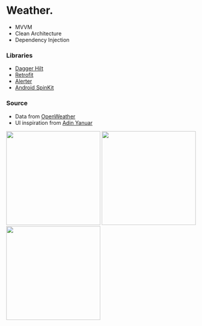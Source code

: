 # Weather.

- MVVM
- Clean Architecture
- Dependency Injection

### Libraries
- [Dagger Hilt](https://dagger.dev/hilt/)
- [Retrofit](https://square.github.io/retrofit/)
- [Alerter](https://github.com/Tapadoo/Alerter)
- [Android SpinKit](https://github.com/ybq/Android-SpinKit)


### Source
- Data from [OpenWeather](https://openweathermap.org)
- UI inspiration from [Adin Yanuar](https://dribbble.com/shots/15292603-Weather-Conceptual-App-Design)


<p float="left">
  <img src="https://user-images.githubusercontent.com/38664123/147770976-ae70e870-9366-4d98-a39e-2540f3be0589.jpg" width="250">
  <img src="https://user-images.githubusercontent.com/38664123/147770970-d0926112-2107-4c89-8acc-745f2a3a6dcf.jpg" width="250">
  <img src="https://user-images.githubusercontent.com/38664123/147770974-0be70aff-7b3a-4f99-a182-945108b51b4c.jpg" width="250">
 </p>
